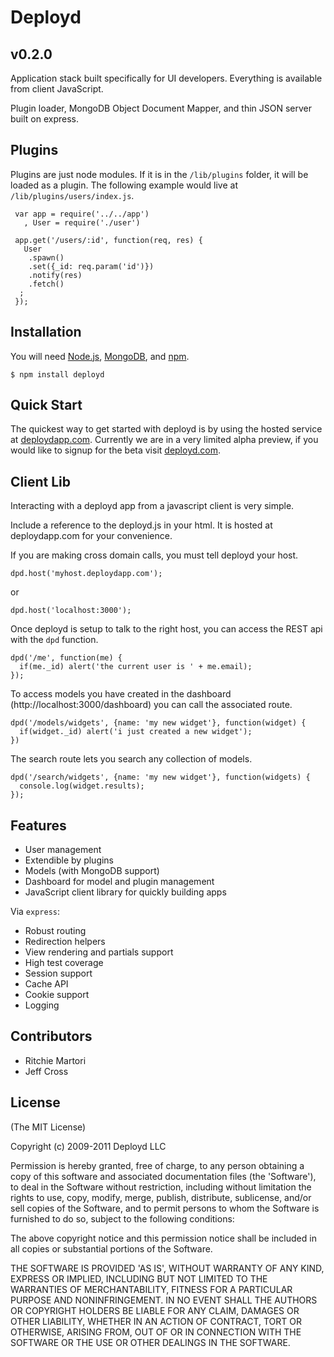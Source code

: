 
# Deployd 
## v0.2.0      

Application stack built specifically for UI developers. Everything is available from client JavaScript.
  
Plugin loader, MongoDB Object Document Mapper, and thin JSON server built on express.
  
## Plugins

Plugins are just node modules. If it is in the `/lib/plugins` folder, it will be loaded as a plugin. The following example would live at `/lib/plugins/users/index.js`.
  
     var app = require('../../app')
       , User = require('./user') 
     
     app.get('/users/:id', function(req, res) {
       User
        .spawn()
        .set({_id: req.param('id')})
        .notify(res)
        .fetch()
      ;
     });

## Installation

You will need [Node.js](http://nodejs.org/), [MongoDB](http://www.mongodb.org/display/DOCS/Quickstart), and [npm](http://npmjs.org/).

    $ npm install deployd

## Quick Start

The quickest way to get started with deployd is by using the hosted service at [deploydapp.com](http://deploydapp.com). Currently we are in a very limited alpha preview, if you would like to signup for the beta visit [deployd.com](http://deployd.com).

## Client Lib

Interacting with a deployd app from a javascript client is very simple.

Include a reference to the deployd.js in your html. It is hosted at deploydapp.com for your convenience. 

  <script src="http://deploydapp.com/deployd.js"></script>
  
If you are making cross domain calls, you must tell deployd your host.

    dpd.host('myhost.deploydapp.com');

or

    dpd.host('localhost:3000');

Once deployd is setup to talk to the right host, you can access the REST api with the `dpd` function.

    dpd('/me', function(me) {
      if(me._id) alert('the current user is ' + me.email);
    });

To access models you have created in the dashboard (http://localhost:3000/dashboard) you can call the associated route.

    dpd('/models/widgets', {name: 'my new widget'}, function(widget) {
      if(widget._id) alert('i just created a new widget');
    })
    
The search route lets you search any collection of models.

    dpd('/search/widgets', {name: 'my new widget'}, function(widgets) {
      console.log(widget.results);
    });

## Features

  * User management
  * Extendible by plugins
  * Models (with MongoDB support)
  * Dashboard for model and plugin management
  * JavaScript client library for quickly building apps

Via `express`:

  * Robust routing
  * Redirection helpers
  * View rendering and partials support
  * High test coverage
  * Session support
  * Cache API
  * Cookie support
  * Logging

## Contributors

  * Ritchie Martori
  * Jeff Cross

## License 

(The MIT License)

Copyright (c) 2009-2011 Deployd LLC

Permission is hereby granted, free of charge, to any person obtaining
a copy of this software and associated documentation files (the
'Software'), to deal in the Software without restriction, including
without limitation the rights to use, copy, modify, merge, publish,
distribute, sublicense, and/or sell copies of the Software, and to
permit persons to whom the Software is furnished to do so, subject to
the following conditions:

The above copyright notice and this permission notice shall be
included in all copies or substantial portions of the Software.

THE SOFTWARE IS PROVIDED 'AS IS', WITHOUT WARRANTY OF ANY KIND,
EXPRESS OR IMPLIED, INCLUDING BUT NOT LIMITED TO THE WARRANTIES OF
MERCHANTABILITY, FITNESS FOR A PARTICULAR PURPOSE AND NONINFRINGEMENT.
IN NO EVENT SHALL THE AUTHORS OR COPYRIGHT HOLDERS BE LIABLE FOR ANY
CLAIM, DAMAGES OR OTHER LIABILITY, WHETHER IN AN ACTION OF CONTRACT,
TORT OR OTHERWISE, ARISING FROM, OUT OF OR IN CONNECTION WITH THE
SOFTWARE OR THE USE OR OTHER DEALINGS IN THE SOFTWARE.
